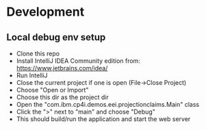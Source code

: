 # Development
## Local debug env setup
- Clone this repo
- Install IntelliJ IDEA Community edition from:
  https://www.jetbrains.com/idea/
- Run IntelliJ
- Close the current project if one is open (File->Close Project)
- Choose "Open or Import"
- Choose this dir as the project dir
- Open the "com.ibm.cp4i.demos.eei.projectionclaims.Main" class
- Click the ">" next to "main" and choose "Debug"
- This should build/run the application and start the web server
